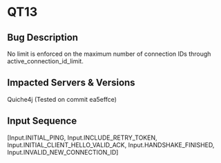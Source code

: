 # QT13

## Bug Description
No limit is enforced on the maximum number of connection IDs through active_connection_id_limit.

## Impacted Servers & Versions
Quiche4j (Tested on commit ea5effce)

## Input Sequence
[Input.INITIAL_PING, Input.INCLUDE_RETRY_TOKEN, Input.INITIAL_CLIENT_HELLO_VALID_ACK, Input.HANDSHAKE_FINISHED, Input.INVALID_NEW_CONNECTION_ID]
